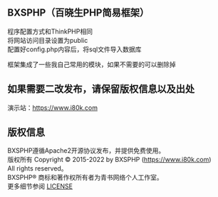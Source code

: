 ## BXSPHP（百晓生PHP简易框架）
程序配置方式和ThinkPHP相同 <br/>
将网站访问目录设置为public <br/>
配置好config.php内容后，将sql文件导入数据库 <br/>

框架集成了一些我自己常用的模块，如果不需要的可以删除掉 <br/>

## 如果需要二改发布，请保留版权信息以及出处
演示站：https://www.i80k.com

## 版权信息

BXSPHP遵循Apache2开源协议发布，并提供免费使用。 <br/>
版权所有 Copyright © 2015-2022 by BXSPHP (https://www.i80k.com) <br/>
All rights reserved。 <br/>
BXSPHP® 商标和著作权所有者为青书网络个人工作室。 <br/>
更多细节参阅 [LICENSE](LICENSE) <br/>
